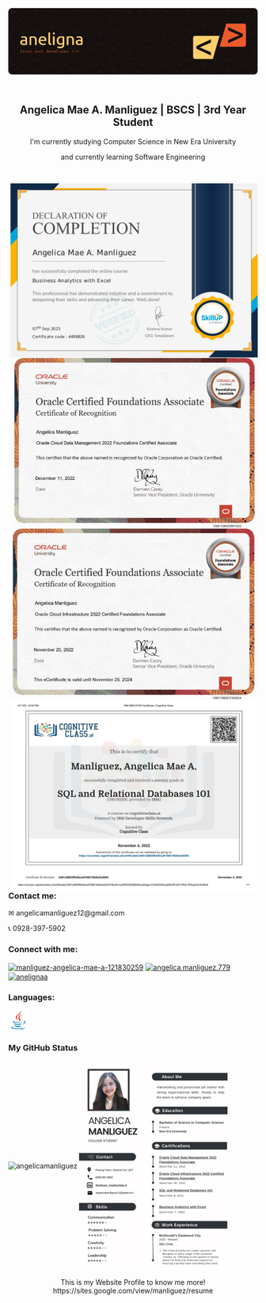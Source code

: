 <header> 
  <img src="https://github.com/AngelicaManliguez/AngelicaManliguez/blob/main/Banner.png"/>
</header>
<h2 align="center">Angelica Mae A. Manliguez | BSCS | 3rd Year Student</h2>

<p align="center"> I'm currently studying Computer Science in New Era University</p>
<p align="center"> and currently learning Software Engineering </p></br>

<p>
  <a href="https://simpli-web.app.link/e/8fU5SgJITCb"><img align="right" width="500" src="https://github.com/AngelicaManliguez/AngelicaManliguez/blob/main/Business%20Analytics%20with%20Excel.png"/></a>
  <a href="https://catalog-education.oracle.com/pls/certview/sharebadge?id=E4689896A71AEF89B67805497A971A8DB396549B2B19DF752855BF0E9DE05FE0&fbclid=IwAR0AL1BjqSPCP-4W5lumm3ISk3MY7vYo-_0gXgS4fqQCWWG22poSIGFOT0k"><img       align="right" width="500" src="https://github.com/AngelicaManliguez/AngelicaManliguez/blob/main/OCDM%20CERTIFICATE.png"/></a>
  <a href="https://catalog-education.oracle.com/pls/certview/sharebadge?id=EA3F0B4FCF6239DF853A9BE2968EE337707D24543C75B1032B016F804ECC3982"><img align="right" width="500" src="https://github.com/AngelicaManliguez/AngelicaManliguez/blob/main/OCI%20Certificate.png"/>
  <a href="https://courses.cognitiveclass.ai/certificates/3d81a5883f634bce8188316b8a3a4554"><img align="right" width="500" src="https://github.com/AngelicaManliguez/AngelicaManliguez/blob/main/SQL%20and%20Relational%20Database%20101.png" /></a>
</p>

<h3 align="left"> Contact me: </h3>
  <p align="left"> ✉ angelicamanliguez12@gmail.com </p>
  <p align="left"> 📞 0928-397-5902 </p>

<h3 align="left">Connect with me:</h3>
  <p align="left">
  <a href="https://linkedin.com/in/manliguez-angelica-mae-a-121830259" target="blank"><img align="center" src="https://raw.githubusercontent.com/rahuldkjain/github-profile-readme-generator/master/src/images/icons/Social/linked-in-alt.svg" alt="manliguez-angelica-mae-a-121830259" height="30" width="40" /></a>
  <a href="https://fb.com/angelica.manliguez.779" target="blank"><img align="center" src="https://raw.githubusercontent.com/rahuldkjain/github-profile-readme-generator/master/src/images/icons/Social/facebook.svg" alt="angelica.manliguez.779" height="30" width="40" /></a>
  <a href="https://instagram.com/anelignaa" target="blank"><img align="center" src="https://raw.githubusercontent.com/rahuldkjain/github-profile-readme-generator/master/src/images/icons/Social/instagram.svg" alt="anelignaa" height="30" width="40" /></a>
  </p>

<h3 align="left">Languages:</h3>
  <p align="left"> <a href="https://www.java.com" target="_blank" rel="noreferrer"> <img src="https://raw.githubusercontent.com/devicons/devicon/master/icons/java/java-original.svg" alt="java" width="40" height="40"/></a>   </p>

<h3> My GitHub Status </h3>
  <img align="center" width="300" src="https://github-readme-streak-stats.herokuapp.com/?user=angelicamanliguez&" alt="angelicamanliguez" />

<img align="center" width="300" src="https://github.com/AngelicaManliguez/AngelicaManliguez/blob/main/Angelica%20Mae.png">
  <p align="center"> This is my Website Profile to know me more! https://sites.google.com/view/manliguez/resume </p>


